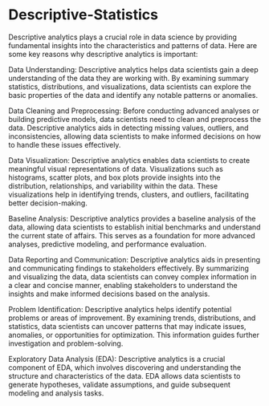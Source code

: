 # Descriptive-Statistics

Descriptive analytics plays a crucial role in data science by providing fundamental insights into the characteristics and patterns of data. Here are some key reasons why descriptive analytics is important:

Data Understanding: Descriptive analytics helps data scientists gain a deep understanding of the data they are working with. By examining summary statistics, distributions, and visualizations, data scientists can explore the basic properties of the data and identify any notable patterns or anomalies.

Data Cleaning and Preprocessing: Before conducting advanced analyses or building predictive models, data scientists need to clean and preprocess the data. Descriptive analytics aids in detecting missing values, outliers, and inconsistencies, allowing data scientists to make informed decisions on how to handle these issues effectively.

Data Visualization: Descriptive analytics enables data scientists to create meaningful visual representations of data. Visualizations such as histograms, scatter plots, and box plots provide insights into the distribution, relationships, and variability within the data. These visualizations help in identifying trends, clusters, and outliers, facilitating better decision-making.

Baseline Analysis: Descriptive analytics provides a baseline analysis of the data, allowing data scientists to establish initial benchmarks and understand the current state of affairs. This serves as a foundation for more advanced analyses, predictive modeling, and performance evaluation.

Data Reporting and Communication: Descriptive analytics aids in presenting and communicating findings to stakeholders effectively. By summarizing and visualizing the data, data scientists can convey complex information in a clear and concise manner, enabling stakeholders to understand the insights and make informed decisions based on the analysis.

Problem Identification: Descriptive analytics helps identify potential problems or areas of improvement. By examining trends, distributions, and statistics, data scientists can uncover patterns that may indicate issues, anomalies, or opportunities for optimization. This information guides further investigation and problem-solving.

Exploratory Data Analysis (EDA): Descriptive analytics is a crucial component of EDA, which involves discovering and understanding the structure and characteristics of the data. EDA allows data scientists to generate hypotheses, validate assumptions, and guide subsequent modeling and analysis tasks.
